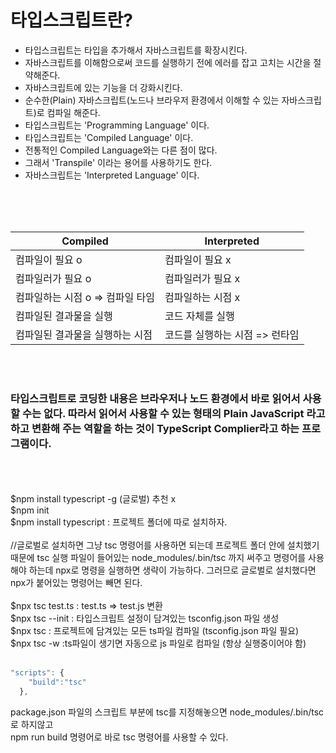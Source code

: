 # 타입스크립트란?

- 타입스크립트는 타입을 추가해서 자바스크립트를 확장시킨다.
- 자바스크립트를 이해함으로써 코드를 실행하기 전에 에러를 잡고 고치는 시간을 절약해준다.
- 자바스크립트에 있는 기능을 더 강화시킨다.
- 순수한(Plain) 자바스크립트(노드나 브라우저 환경에서 이해할 수 있는 자바스크립트)로 컴파일 해준다.
- 타입스크립트는 'Programming Language' 이다.
- 타입스크립트는 'Compiled Language' 이다.
- 전통적인 Compiled Language와는 다른 점이 많다.
- 그래서 'Transpile' 이라는 용어를 사용하기도 한다.
- 자바스크립트는 'Interpreted Language' 이다.

<br>
<br>
<br>

Compiled | Interpreted
--|--
컴파일이 필요 o | 컴파일이 필요 x
컴파일러가 필요 o | 컴파일러가 필요 x
컴파일하는 시점 o => 컴파일 타임 | 컴파일하는 시점 x
컴파일된 결과물을 실행 | 코드 자체를 실행
컴파일된 결과물을 실행하는 시점 | 코드를 실행하는 시점 => 런타임

<br>
<br>

<h3>타입스크립트로 코딩한 내용은 브라우저나 노드 환경에서 바로 읽어서 사용할 수는 없다.   
따라서 읽어서 사용할 수 있는 형태의 Plain JavaScript 라고 하고   
변환해 주는 역할을 하는 것이 TypeScript Complier라고 하는 프로그램이다.   </h3>
<br>
<br><br>
$npm install typescript -g (글로벌) 추천 x<br>
$npm init<br>
$npm install typescript : 프로젝트 폴더에 따로 설치하자.<br>
<br>
//글로벌로 설치하면 그냥 tsc 명령어를 사용하면 되는데 프로젝트 폴더 안에 설치했기 때문에 tsc 실행 파일이 들어있는 node_modules/.bin/tsc 까지 써주고 명령어를 사용해야 하는데 npx로 명령을 실행하면 생략이 가능하다. 그러므로 글로벌로 설치했다면 npx가 붙어있는 명령어는 빼면 된다.<br>
<br>
$npx tsc test.ts : test.ts => test.js 변환<br>
$npx tsc --init : 타입스크립트 설정이 담겨있는 tsconfig.json 파일 생성<br>
$npx tsc : 프로젝트에 담겨있는 모든 ts파일 컴파일 (tsconfig.json 파일 필요)<br>
$npx tsc -w :ts파일이 생기면 자동으로 js 파일로 컴파일 (항상 실행중이어야 함) <br>
<br>

```js
"scripts": {
    "build":"tsc"
  },
```

package.json 파일의 스크립트 부분에 tsc를 지정해놓으면 node_modules/.bin/tsc 로 하지않고<br>
npm run build 명령어로 바로 tsc 명령어를 사용할 수 있다.<br>